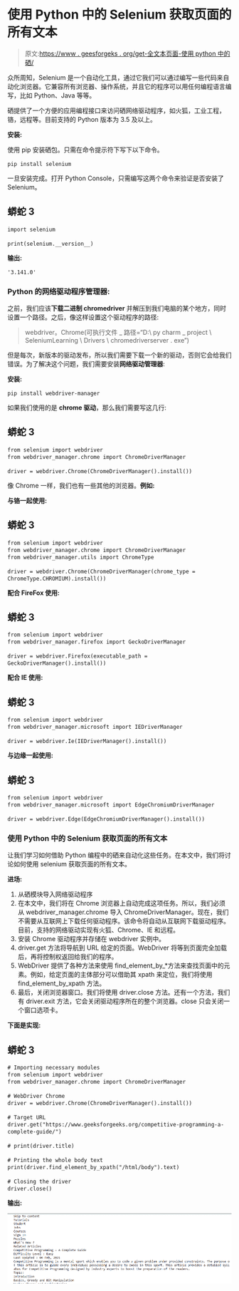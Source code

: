 # 使用 Python 中的 Selenium 获取页面的所有文本

> 原文:[https://www . geesforgeks . org/get-全文本页面-使用 python 中的硒/](https://www.geeksforgeeks.org/get-all-text-of-the-page-using-selenium-in-python/)

众所周知，Selenium 是一个自动化工具，通过它我们可以通过编写一些代码来自动化浏览器。它兼容所有浏览器、操作系统，并且它的程序可以用任何编程语言编写，比如 Python、Java 等等。

硒提供了一个方便的应用编程接口来访问硒网络驱动程序，如火狐，工业工程，铬，远程等。目前支持的 Python 版本为 3.5 及以上。

**安装:**

使用 pip 安装硒包。只需在命令提示符下写下以下命令。

```
pip install selenium
```

一旦安装完成。打开 Python Console，只需编写这两个命令来验证是否安装了 Selenium。

## 蟒蛇 3

```
import selenium

print(selenium.__version__)
```

**输出:**

```
'3.141.0'
```

### Python 的网络驱动程序管理器:

之前，我们应该**下载二进制 chromedriver** 并解压到我们电脑的某个地方，同时设置一个路径。之后，像这样设置这个驱动程序的路径:

> webdriver。Chrome(可执行文件 _ 路径=“D:\ py charm _ project \ SeleniumLearning \ Drivers \ chromedriverserver . exe”)

但是每次，新版本的驱动发布，所以我们需要下载一个新的驱动，否则它会给我们错误。为了解决这个问题，我们需要安装**网络驱动管理器**:

**安装:**

```
pip install webdriver-manager
```

如果我们使用的是 **chrome 驱动**，那么我们需要写这几行:

## 蟒蛇 3

```
from selenium import webdriver
from webdriver_manager.chrome import ChromeDriverManager

driver = webdriver.Chrome(ChromeDriverManager().install())
```

像 Chrome 一样，我们也有一些其他的浏览器。**例如:**

**与铬一起使用:**

## 蟒蛇 3

```
from selenium import webdriver
from webdriver_manager.chrome import ChromeDriverManager
from webdriver_manager.utils import ChromeType

driver = webdriver.Chrome(ChromeDriverManager(chrome_type = ChromeType.CHROMIUM).install())
```

**配合 FireFox 使用:**

## 蟒蛇 3

```
from selenium import webdriver
from webdriver_manager.firefox import GeckoDriverManager

driver = webdriver.Firefox(executable_path = GeckoDriverManager().install())
```

**配合 IE 使用:**

## 蟒蛇 3

```
from selenium import webdriver
from webdriver_manager.microsoft import IEDriverManager

driver = webdriver.Ie(IEDriverManager().install())
```

**与边缘一起使用:**

## 蟒蛇 3

```
from selenium import webdriver
from webdriver_manager.microsoft import EdgeChromiumDriverManager

driver = webdriver.Edge(EdgeChromiumDriverManager().install())
```

### 使用 Python 中的 Selenium 获取页面的所有文本

让我们学习如何借助 Python 编程中的硒来自动化这些任务。在本文中，我们将讨论如何使用 selenium 获取页面的所有文本。

**进场:**

1.  从硒模块导入网络驱动程序
2.  在本文中，我们将在 Chrome 浏览器上自动完成这项任务。所以，我们必须从 webdriver_manager.chrome 导入 ChromeDriverManager。现在，我们不需要从互联网上下载任何驱动程序。该命令将自动从互联网下载驱动程序。目前，支持的网络驱动实现有火狐、Chrome、IE 和远程。
3.  安装 Chrome 驱动程序并存储在 webdriver 实例中。
4.  driver.get 方法将导航到 URL 给定的页面。WebDriver 将等到页面完全加载后，再将控制权返回给我们的程序。
5.  WebDriver 提供了各种方法来使用 find_element_by_*方法来查找页面中的元素。例如，给定页面的主体部分可以借助其 xpath 来定位，我们将使用 find_element_by_xpath 方法。
6.  最后，关闭浏览器窗口。我们将使用 driver.close 方法。还有一个方法，我们有 driver.exit 方法，它会关闭驱动程序所在的整个浏览器。close 只会关闭一个窗口选项卡。

**下面是实现:**

## 蟒蛇 3

```
# Importing necessary modules
from selenium import webdriver
from webdriver_manager.chrome import ChromeDriverManager

# WebDriver Chrome
driver = webdriver.Chrome(ChromeDriverManager().install())

# Target URL
driver.get("https://www.geeksforgeeks.org/competitive-programming-a-complete-guide/")

# print(driver.title)

# Printing the whole body text
print(driver.find_element_by_xpath("/html/body").text)

# Closing the driver
driver.close()
```

**输出:**

![](img/f8300bb16d310635125cdecc6d9a55f7.png)
